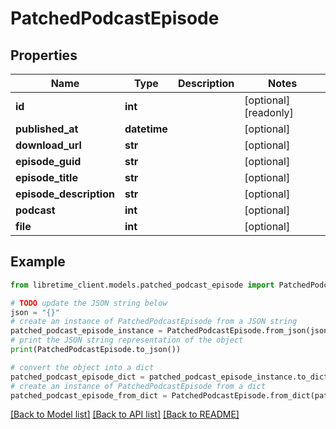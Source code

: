# PatchedPodcastEpisode


## Properties

Name | Type | Description | Notes
------------ | ------------- | ------------- | -------------
**id** | **int** |  | [optional] [readonly] 
**published_at** | **datetime** |  | [optional] 
**download_url** | **str** |  | [optional] 
**episode_guid** | **str** |  | [optional] 
**episode_title** | **str** |  | [optional] 
**episode_description** | **str** |  | [optional] 
**podcast** | **int** |  | [optional] 
**file** | **int** |  | [optional] 

## Example

```python
from libretime_client.models.patched_podcast_episode import PatchedPodcastEpisode

# TODO update the JSON string below
json = "{}"
# create an instance of PatchedPodcastEpisode from a JSON string
patched_podcast_episode_instance = PatchedPodcastEpisode.from_json(json)
# print the JSON string representation of the object
print(PatchedPodcastEpisode.to_json())

# convert the object into a dict
patched_podcast_episode_dict = patched_podcast_episode_instance.to_dict()
# create an instance of PatchedPodcastEpisode from a dict
patched_podcast_episode_from_dict = PatchedPodcastEpisode.from_dict(patched_podcast_episode_dict)
```
[[Back to Model list]](../README.md#documentation-for-models) [[Back to API list]](../README.md#documentation-for-api-endpoints) [[Back to README]](../README.md)


